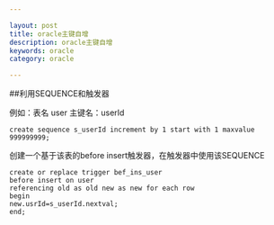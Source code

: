 ```yaml
---

layout: post
title: oracle主键自增
description: oracle主键自增
keywords: oracle
category: oracle

---
```


##利用SEQUENCE和触发器

例如：表名 user  主键名：userId

	create sequence s_userId increment by 1 start with 1 maxvalue 999999999; 

创建一个基于该表的before insert触发器，在触发器中使用该SEQUENCE     

	create or replace trigger bef_ins_user 
	before insert on user 
	referencing old as old new as new for each row 
	begin 
	new.usrId=s_userId.nextval; 
	end; 